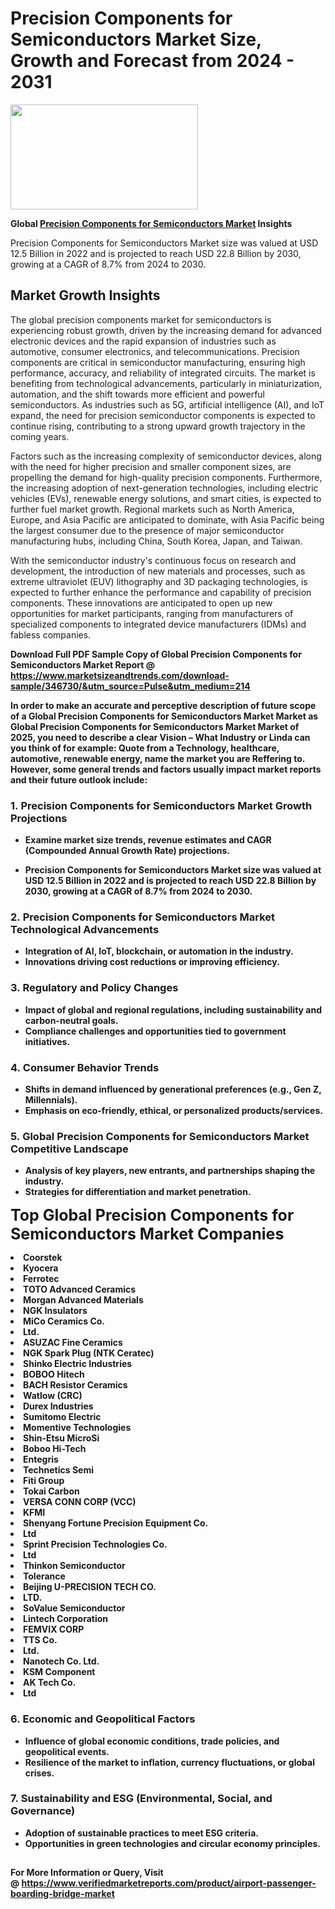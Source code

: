 <H1>Precision Components for Semiconductors Market Size, Growth and Forecast from 2024 - 2031</H1><img class="aligncenter size-medium wp-image-584254" src="https://thirdeyenews.in/wp-content/uploads/2024/09/Global-Market-Research-300x168.jpeg" alt="" width="300" height="168" /><p><strong>Global&nbsp;<a href="https://www.marketsizeandtrends.com/download-sample/346730/&amp;utm_source=Pulse&amp;utm_medium=214">Precision Components for Semiconductors Market</a> Insights</strong></p><p>Precision Components for Semiconductors Market size was valued at USD 12.5 Billion in 2022 and is projected to reach USD 22.8 Billion by 2030, growing at a CAGR of 8.7% from 2024 to 2030.</p><p><h2>Market Growth Insights</h2> <p>The global precision components market for semiconductors is experiencing robust growth, driven by the increasing demand for advanced electronic devices and the rapid expansion of industries such as automotive, consumer electronics, and telecommunications. Precision components are critical in semiconductor manufacturing, ensuring high performance, accuracy, and reliability of integrated circuits. The market is benefiting from technological advancements, particularly in miniaturization, automation, and the shift towards more efficient and powerful semiconductors. As industries such as 5G, artificial intelligence (AI), and IoT expand, the need for precision semiconductor components is expected to continue rising, contributing to a strong upward growth trajectory in the coming years.</p> <p><strong></strong></p> <p>Factors such as the increasing complexity of semiconductor devices, along with the need for higher precision and smaller component sizes, are propelling the demand for high-quality precision components. Furthermore, the increasing adoption of next-generation technologies, including electric vehicles (EVs), renewable energy solutions, and smart cities, is expected to further fuel market growth. Regional markets such as North America, Europe, and Asia Pacific are anticipated to dominate, with Asia Pacific being the largest consumer due to the presence of major semiconductor manufacturing hubs, including China, South Korea, Japan, and Taiwan.</p> <p>With the semiconductor industry's continuous focus on research and development, the introduction of new materials and processes, such as extreme ultraviolet (EUV) lithography and 3D packaging technologies, is expected to further enhance the performance and capability of precision components. These innovations are anticipated to open up new opportunities for market participants, ranging from manufacturers of specialized components to integrated device manufacturers (IDMs) and fabless companies.</p> <p><strong></p><p><span class=""><strong>Download Full PDF Sample Copy of Global Precision Components for Semiconductors Market Report</strong> @ <a href="https://www.marketsizeandtrends.com/download-sample/346730/&amp;utm_source=Pulse&amp;utm_medium=214" target="_blank">https://www.marketsizeandtrends.com/download-sample/346730/&amp;utm_source=Pulse&amp;utm_medium=214</a></span></p><p>In order to make an accurate and perceptive description of future scope of a Global&nbsp;Precision Components for Semiconductors Market Market as Global&nbsp;Precision Components for Semiconductors Market Market of 2025, you need to describe a clear Vision &ndash; What Industry or Linda can you think of for example: Quote from a Technology, healthcare, automotive, renewable energy, name the market you are Reffering to. However, some general trends and factors usually impact market reports and their future outlook include:</p><h3>1.&nbsp;<strong>Precision Components for Semiconductors Market Growth Projections</strong></h3><ul><li>Examine market size trends, revenue estimates and CAGR (Compounded Annual Growth Rate) projections.</li><li><p>Precision Components for Semiconductors Market size was valued at USD 12.5 Billion in 2022 and is projected to reach USD 22.8 Billion by 2030, growing at a CAGR of 8.7% from 2024 to 2030.</p></li></ul><h3>2.&nbsp;<strong>Precision Components for Semiconductors Market Technological Advancements</strong></h3><ul><li>Integration of AI, IoT, blockchain, or automation in the industry.</li><li>Innovations driving cost reductions or improving efficiency.</li></ul><h3>3.&nbsp;<strong>Regulatory and Policy Changes</strong></h3><ul><li>Impact of global and regional regulations, including sustainability and carbon-neutral goals.</li><li>Compliance challenges and opportunities tied to government initiatives.</li></ul><h3>4.&nbsp;<strong>Consumer Behavior Trends</strong></h3><ul><li>Shifts in demand influenced by generational preferences (e.g., Gen Z, Millennials).</li><li>Emphasis on eco-friendly, ethical, or personalized products/services.</li></ul><h3>5.&nbsp;<strong>Global Precision Components for Semiconductors Market Competitive Landscape</strong></h3><ul><li>Analysis of key players, new entrants, and partnerships shaping the industry.</li><li>Strategies for differentiation and market penetration.</li></ul><p data-pm-slice="1 1 []"><span style="color: inherit; font-family: inherit; font-size: 25px;">Top Global Precision Components for Semiconductors Market Companies</span></p><div class="" data-test-id=""><p><li>Coorstek</li><li> Kyocera</li><li> Ferrotec</li><li> TOTO Advanced Ceramics</li><li> Morgan Advanced Materials</li><li> NGK Insulators</li><li> MiCo Ceramics Co.</li><li> Ltd.</li><li> ASUZAC Fine Ceramics</li><li> NGK Spark Plug (NTK Ceratec)</li><li> Shinko Electric Industries</li><li> BOBOO Hitech</li><li> BACH Resistor Ceramics</li><li> Watlow (CRC)</li><li> Durex Industries</li><li> Sumitomo Electric</li><li> Momentive Technologies</li><li> Shin-Etsu MicroSi</li><li> Boboo Hi-Tech</li><li> Entegris</li><li> Technetics Semi</li><li> Fiti Group</li><li> Tokai Carbon</li><li> VERSA CONN CORP (VCC)</li><li> KFMI</li><li> Shenyang Fortune Precision Equipment Co.</li><li> Ltd</li><li> Sprint Precision Technologies Co.</li><li> Ltd</li><li> Thinkon Semiconductor</li><li> Tolerance</li><li> Beijing U-PRECISION TECH CO.</li><li> LTD.</li><li> SoValue Semiconductor</li><li> Lintech Corporation</li><li> FEMVIX CORP</li><li> TTS Co.</li><li> Ltd.</li><li> Nanotech Co. Ltd.</li><li> KSM Component</li><li> AK Tech Co.</li><li>Ltd</li></p></div><h3>6.&nbsp;<strong>Economic and Geopolitical Factors</strong></h3><ul><li>Influence of global economic conditions, trade policies, and geopolitical events.</li><li>Resilience of the market to inflation, currency fluctuations, or global crises.</li></ul><h3>7.&nbsp;<strong>Sustainability and ESG (Environmental, Social, and Governance)</strong></h3><ul><li>Adoption of sustainable practices to meet ESG criteria.</li><li>Opportunities in green technologies and circular economy principles.</li></ul><h2><strong style="font-size: 14px;">For More Information or Query, Visit @&nbsp;</strong><a style="background-color: #ffffff; font-size: 14px;" href="https://www.marketsizeandtrends.com/report/precision-components-for-semiconductors-market/" target="_blank">https://www.verifiedmarketreports.com/product/airport-passenger-boarding-bridge-market</a></h2>

